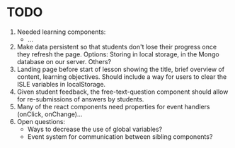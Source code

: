 TODO
====

1. Needed learning components:
    - ...
2. Make data persistent so that students don't lose their progress once they refresh the page. Options: Storing in local storage, in the Mongo database on our server. Others?
3. Landing page before start of lesson showing the title, brief overview of content, learning objectives. Should include a way for users to clear the ISLE variables in localStorage.
4. Given student feedback, the free-text-question component should allow for re-submissions of answers by students. 
5. Many of the react components need properties for event handlers (onClick, onChange)...
6. Open questions:
    - Ways to decrease the use of global variables? 
    - Event system for communication between sibling components?
    

